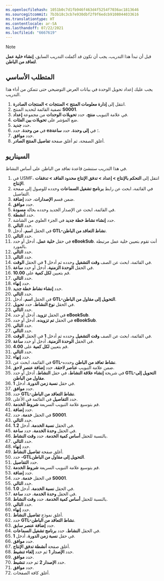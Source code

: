 ```yaml
---
ms.openlocfilehash: 1051b0c7d1fb946f463d4f5254f7036ac1813646
ms.sourcegitcommit: 7b3b18c3cb7e930dbf2f9f6edcb9108044033616
ms.translationtype: HT
ms.contentlocale: ar-SA
ms.lasthandoff: 07/22/2021
ms.locfileid: "6667619"
---
```

> [!NOTE]
> قبل أن تبدأ هذا التدريب، يجب أن تكون قد أكملت التدريب السابق، **إنشاء خلية عمل لتعاقد من الباطن**.

## <a name="prerequisite"></a>المتطلب الأساسي
يجب عليك إعداد تحويل الوحدة في بيانات العرض التوضيحي حتى تتمكن من أداء هذا التدريب.
1.  انتقل إلى **إدارة معلومات المنتج > المنتجات > المنتجات الصادرة**.
2.  تصفية القائمة لتحديد المنتج **S0001**.
3.  في علامة التبويب **منتج**، حدد **تحويلات الوحدات** من مجموعة **إعداد**.
4.  ضع المؤشر على **تحويلات بين الفئات**.
5.  حدد **جديد‎**.
6.  في **من وحدة**، حدد **ea**؛ في **إلى وحدة**، حدد **ساعة**.
6.  حدد **موافق**.
7.  أغلق الصفحة، ثم أغلق صفحة **تفاصيل المنتج الصادر**.

## <a name="scenario"></a>السيناريو
في هذا التدريب ستنشئ قاعدة تعاقد من الباطن على أساس النشاط.

1.  في USMF، انتقل إلى **التحكم بالإنتاج > إعداد > تدفق الإنتاج محدود الفاقد > تدفقات الإنتاج**.
2.  في القائمة، ابحث عن رابط **برنامج تشغيل السماعات** وحدده للوصول إلى صفحة التفاصيل.
3.  ضمن قسم **الإصدارات**، حدد **إضافة**.
4.  حدد **موافق**.
5.  في القائمة، ابحث عن الإصدار الجديد وحدده بحالة **مسودة**.
6.  حدد **أنشطة**.
7.  حدد **إنشاء نشاط خطة جديد** في الجزء العلوي من الشاشة.
8.  حدد **التالي**.
9.  في الحقل **اسم**، أدخل **GTL-نشاط التعاقد من الباطن**.
10. حدد **التالي**.
11. في حقل **خلية عمل**، أدخل أو حدد **eBookSub‎**. أنت تقوم بتعيين خلية عمل مرتبطة بالمورد.
12. حدد **التالي**.
13. حدد **التالي**.
14. في القائمة، ابحث عن الصف **وقت التشغيل** وحدده ثم أدخل **1** في الحقل **الوقت**.
15. في الحقل **الوحدة الزمنية**، أدخل أو حدد **ساعة**.
16. قم بتعيين **لكل كمية** على **10.00**.
17. حدد **التالي**.
18. حدد **إنهاء**.
19. حدد **إنشاء نشاط خطة جديد**.
20. حدد **التالي**.
21. في الحقل **اسم**، أدخل **GTL-التحويل إلى مقاول من الباطن**.
22. في الحقل **نوع النشاط**، حدد **تحويل**.
23. حدد **التالي**.
24. في الحقل **تزويد**، أدخل أو حدد **eBookSub**.
25. في الحقل **تم تزويده**، أدخل أو حدد **eBookSub**.
26. حدد **التالي**.
27. حدد **التالي**.
28. في القائمة، ابحث عن الصف **وقت التشغيل** وحدده ثم أدخل **1** في الحقل **الوقت**.
29. في الحقل **الوحدة الزمنية**، أدخل أو حدد **ساعة**.
30. قم بتعيين **لكل كمية** على **4.00**.
31. حدد **التالي**.
32. حدد **إنهاء**.
33. في القائمة، ابحث عن **GTL-نشاط تعاقد من الباطن** وحدده.
34. ضمن علامة التبويب **عناصر لاحقة**، حدد **إضافة عنصر لاحق**.
35. في شريحة **إنشاء علاقة النشاط**، في حقل **النشاط**، أدخل أو حدد **GTL-التحويل إلى مقاول من الباطن**.
36. في حقل **نسبة زمن الدورة**، أدخل **1**.
37. حدد **موافق**.
38. حدد **GTL-نشاط التعاقد من الباطن**.
39. حدد **التفاصيل** في القائمة في الأعلى.
40. قم بتوسيع علامة التبويب السريعة **شروط الخدمة**.
41. حدد **إضافة**.
42. في الحقل **خدمة**، حدد **S0001**.
43. حدد **التالي**.
44. في الحقل **نسبة الخدمة**، أدخل **1.2**.
45. في الحقل **وحدة الخدمة**، حدد **ساعة**.
46. بالنسبة للحقل **أساس كمية الخدمة**، حدد **وقت النشاط**.
47. حدد **التالي**.
48. حدد **إنهاء**.
49. أغلق صفحة **تفاصيل النشاط**.
50. حدد **-GTLالتحويل إلى مقاول من الباطن**.
51. حدد **التفاصيل**.
52. قم بتوسيع علامة التبويب السريعة **شروط الخدمة**.
53. حدد **إضافة**.
54. في الحقل **خدمة**، حدد **S0001**.
55. حدد **التالي**.
56. في الحقل **نسبة الخدمة**، أدخل **1.0**.
57. في الحقل **وحدة الخدمة**، حدد **ساعة**.
58. بالنسبة للحقل **أساس كمية الخدمة**، حدد **وقت النشاط**.
59. حدد **التالي**.
60. حدد **إنهاء**.
60. أغلق نموذج **تفاصيل النشاط**. 
60. حدد **GTL-نشاط التعاقد من الباطن**.
61. حدد **إضافة عنصر سابق**.
62. في الحقل **النشاط**، حدد **برنامج تشغيل السماعات**.
63. في حقل **نسبة زمن الدورة**، أدخل **1**.
63. حدد **موافق**.
67. أغلق صفحة **أنشطة تدفق الإنتاج**.
68. حدد **الإصدار 1** ثم حدد **إلغاء تنشيط**.
69. حدد **موافق**.
70. حدد **الإصدار 2** ثم حدد **تنشيط**.
71. حدد **موافق**.
73. أغلق كافة الصفحات.
